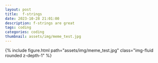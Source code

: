 ```yaml
---
layout: post
title:  f-strings
date: 2023-10-28 21:01:00
description: f-strings are great
tags: coding
categories: coding
thumbnail: assets/img/meme_test.jpg
---
```


<div class="center">
        {% include figure.html path="assets/img/meme_test.jpg" class="img-fluid rounded z-depth-1" %}   
</div>
